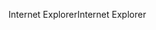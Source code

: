 <span data-ttu-id="7a99c-101">Internet Explorer</span><span class="sxs-lookup"><span data-stu-id="7a99c-101">Internet Explorer</span></span>